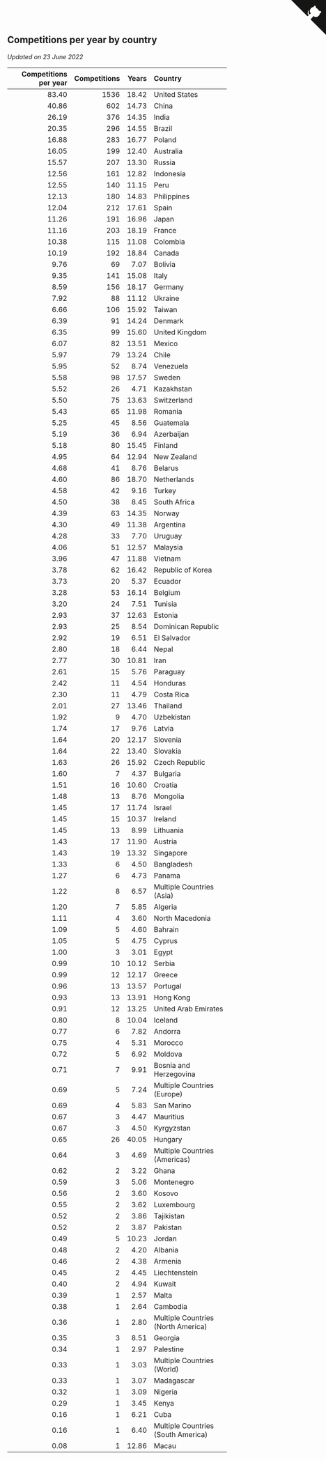 ## Competitions per year by country

*Updated on 23 June 2022*

| Competitions per year | Competitions | Years | Country |
| ---: | ---: | ---: | :--- |
| 83.40 | 1536 | 18.42 | United States |
| 40.86 | 602 | 14.73 | China |
| 26.19 | 376 | 14.35 | India |
| 20.35 | 296 | 14.55 | Brazil |
| 16.88 | 283 | 16.77 | Poland |
| 16.05 | 199 | 12.40 | Australia |
| 15.57 | 207 | 13.30 | Russia |
| 12.56 | 161 | 12.82 | Indonesia |
| 12.55 | 140 | 11.15 | Peru |
| 12.13 | 180 | 14.83 | Philippines |
| 12.04 | 212 | 17.61 | Spain |
| 11.26 | 191 | 16.96 | Japan |
| 11.16 | 203 | 18.19 | France |
| 10.38 | 115 | 11.08 | Colombia |
| 10.19 | 192 | 18.84 | Canada |
| 9.76 | 69 | 7.07 | Bolivia |
| 9.35 | 141 | 15.08 | Italy |
| 8.59 | 156 | 18.17 | Germany |
| 7.92 | 88 | 11.12 | Ukraine |
| 6.66 | 106 | 15.92 | Taiwan |
| 6.39 | 91 | 14.24 | Denmark |
| 6.35 | 99 | 15.60 | United Kingdom |
| 6.07 | 82 | 13.51 | Mexico |
| 5.97 | 79 | 13.24 | Chile |
| 5.95 | 52 | 8.74 | Venezuela |
| 5.58 | 98 | 17.57 | Sweden |
| 5.52 | 26 | 4.71 | Kazakhstan |
| 5.50 | 75 | 13.63 | Switzerland |
| 5.43 | 65 | 11.98 | Romania |
| 5.25 | 45 | 8.56 | Guatemala |
| 5.19 | 36 | 6.94 | Azerbaijan |
| 5.18 | 80 | 15.45 | Finland |
| 4.95 | 64 | 12.94 | New Zealand |
| 4.68 | 41 | 8.76 | Belarus |
| 4.60 | 86 | 18.70 | Netherlands |
| 4.58 | 42 | 9.16 | Turkey |
| 4.50 | 38 | 8.45 | South Africa |
| 4.39 | 63 | 14.35 | Norway |
| 4.30 | 49 | 11.38 | Argentina |
| 4.28 | 33 | 7.70 | Uruguay |
| 4.06 | 51 | 12.57 | Malaysia |
| 3.96 | 47 | 11.88 | Vietnam |
| 3.78 | 62 | 16.42 | Republic of Korea |
| 3.73 | 20 | 5.37 | Ecuador |
| 3.28 | 53 | 16.14 | Belgium |
| 3.20 | 24 | 7.51 | Tunisia |
| 2.93 | 37 | 12.63 | Estonia |
| 2.93 | 25 | 8.54 | Dominican Republic |
| 2.92 | 19 | 6.51 | El Salvador |
| 2.80 | 18 | 6.44 | Nepal |
| 2.77 | 30 | 10.81 | Iran |
| 2.61 | 15 | 5.76 | Paraguay |
| 2.42 | 11 | 4.54 | Honduras |
| 2.30 | 11 | 4.79 | Costa Rica |
| 2.01 | 27 | 13.46 | Thailand |
| 1.92 | 9 | 4.70 | Uzbekistan |
| 1.74 | 17 | 9.76 | Latvia |
| 1.64 | 20 | 12.17 | Slovenia |
| 1.64 | 22 | 13.40 | Slovakia |
| 1.63 | 26 | 15.92 | Czech Republic |
| 1.60 | 7 | 4.37 | Bulgaria |
| 1.51 | 16 | 10.60 | Croatia |
| 1.48 | 13 | 8.76 | Mongolia |
| 1.45 | 17 | 11.74 | Israel |
| 1.45 | 15 | 10.37 | Ireland |
| 1.45 | 13 | 8.99 | Lithuania |
| 1.43 | 17 | 11.90 | Austria |
| 1.43 | 19 | 13.32 | Singapore |
| 1.33 | 6 | 4.50 | Bangladesh |
| 1.27 | 6 | 4.73 | Panama |
| 1.22 | 8 | 6.57 | Multiple Countries (Asia) |
| 1.20 | 7 | 5.85 | Algeria |
| 1.11 | 4 | 3.60 | North Macedonia |
| 1.09 | 5 | 4.60 | Bahrain |
| 1.05 | 5 | 4.75 | Cyprus |
| 1.00 | 3 | 3.01 | Egypt |
| 0.99 | 10 | 10.12 | Serbia |
| 0.99 | 12 | 12.17 | Greece |
| 0.96 | 13 | 13.57 | Portugal |
| 0.93 | 13 | 13.91 | Hong Kong |
| 0.91 | 12 | 13.25 | United Arab Emirates |
| 0.80 | 8 | 10.04 | Iceland |
| 0.77 | 6 | 7.82 | Andorra |
| 0.75 | 4 | 5.31 | Morocco |
| 0.72 | 5 | 6.92 | Moldova |
| 0.71 | 7 | 9.91 | Bosnia and Herzegovina |
| 0.69 | 5 | 7.24 | Multiple Countries (Europe) |
| 0.69 | 4 | 5.83 | San Marino |
| 0.67 | 3 | 4.47 | Mauritius |
| 0.67 | 3 | 4.50 | Kyrgyzstan |
| 0.65 | 26 | 40.05 | Hungary |
| 0.64 | 3 | 4.69 | Multiple Countries (Americas) |
| 0.62 | 2 | 3.22 | Ghana |
| 0.59 | 3 | 5.06 | Montenegro |
| 0.56 | 2 | 3.60 | Kosovo |
| 0.55 | 2 | 3.62 | Luxembourg |
| 0.52 | 2 | 3.86 | Tajikistan |
| 0.52 | 2 | 3.87 | Pakistan |
| 0.49 | 5 | 10.23 | Jordan |
| 0.48 | 2 | 4.20 | Albania |
| 0.46 | 2 | 4.38 | Armenia |
| 0.45 | 2 | 4.45 | Liechtenstein |
| 0.40 | 2 | 4.94 | Kuwait |
| 0.39 | 1 | 2.57 | Malta |
| 0.38 | 1 | 2.64 | Cambodia |
| 0.36 | 1 | 2.80 | Multiple Countries (North America) |
| 0.35 | 3 | 8.51 | Georgia |
| 0.34 | 1 | 2.97 | Palestine |
| 0.33 | 1 | 3.03 | Multiple Countries (World) |
| 0.33 | 1 | 3.07 | Madagascar |
| 0.32 | 1 | 3.09 | Nigeria |
| 0.29 | 1 | 3.45 | Kenya |
| 0.16 | 1 | 6.21 | Cuba |
| 0.16 | 1 | 6.40 | Multiple Countries (South America) |
| 0.08 | 1 | 12.86 | Macau |


<a href="https://github.com/jonatanklosko/wca_statistics" class="github-corner" aria-label="View source on Github"><svg width="80" height="80" viewBox="0 0 250 250" style="fill:#151513; color:#fff; position: absolute; top: 0; border: 0; right: 0;" aria-hidden="true"><path d="M0,0 L115,115 L130,115 L142,142 L250,250 L250,0 Z"></path><path d="M128.3,109.0 C113.8,99.7 119.0,89.6 119.0,89.6 C122.0,82.7 120.5,78.6 120.5,78.6 C119.2,72.0 123.4,76.3 123.4,76.3 C127.3,80.9 125.5,87.3 125.5,87.3 C122.9,97.6 130.6,101.9 134.4,103.2" fill="currentColor" style="transform-origin: 130px 106px;" class="octo-arm"></path><path d="M115.0,115.0 C114.9,115.1 118.7,116.5 119.8,115.4 L133.7,101.6 C136.9,99.2 139.9,98.4 142.2,98.6 C133.8,88.0 127.5,74.4 143.8,58.0 C148.5,53.4 154.0,51.2 159.7,51.0 C160.3,49.4 163.2,43.6 171.4,40.1 C171.4,40.1 176.1,42.5 178.8,56.2 C183.1,58.6 187.2,61.8 190.9,65.4 C194.5,69.0 197.7,73.2 200.1,77.6 C213.8,80.2 216.3,84.9 216.3,84.9 C212.7,93.1 206.9,96.0 205.4,96.6 C205.1,102.4 203.0,107.8 198.3,112.5 C181.9,128.9 168.3,122.5 157.7,114.1 C157.9,116.9 156.7,120.9 152.7,124.9 L141.0,136.5 C139.8,137.7 141.6,141.9 141.8,141.8 Z" fill="currentColor" class="octo-body"></path></svg></a><style>.github-corner:hover .octo-arm{animation:octocat-wave 560ms ease-in-out}@keyframes octocat-wave{0%,100%{transform:rotate(0)}20%,60%{transform:rotate(-25deg)}40%,80%{transform:rotate(10deg)}}@media (max-width:500px){.github-corner:hover .octo-arm{animation:none}.github-corner .octo-arm{animation:octocat-wave 560ms ease-in-out}}</style>
